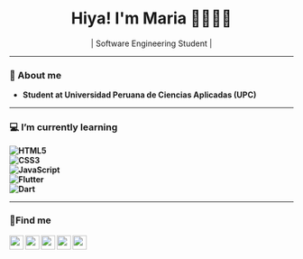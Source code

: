 
<h1 align="center"> Hiya! I'm Maria     👋👩🏽‍💻 </h1>
<p align="center">| Software Engineering Student |</p>

---------------------------------------------------------------------------------------------------------------------------------------------------------------------------------

### 📓 About me
-  **Student at Universidad Peruana de Ciencias Aplicadas (UPC)** 
 
---------------------------------------------------------------------------------------------------------------------------------------------------------------------------------

### 💻 I’m currently learning

**![HTML5](https://img.shields.io/badge/-HTML5-000000?style=for-the-badge&logo=HTML5)** <br>
**![CSS3](https://img.shields.io/badge/-CSS3-000000?style=for-the-badge&logo=CSS3)**<br>
**![JavaScript](https://img.shields.io/badge/-JavaScript-000000?style=for-the-badge&logo=javascript)**<br>
**![Flutter](https://img.shields.io/badge/-Flutter-000000?style=for-the-badge&logo=flutter)**<br>
**![Dart](https://img.shields.io/badge/-Dart-000000?style=for-the-badge&logo=dart)**


---------------------------------------------------------------------------------------------------------------------------------------------------------------------------------
### 📱Find me
<a href="https:www.linkedin.com/in/maria-alexandra-ahuanari-murayari-942b02266" alt="LinkedIn"> <img align="left" src="https://github.com/nitish-awasthi/nitish-awasthi/blob/master/174857.png" height="25" width="25"></a>

<a href="mailto:alexandramisw@gmail.com" alt="Contact me"> <img align="left" src="https://github.com/nitish-awasthi/nitish-awasthi/blob/master/gmail-512.webp" height="25" width="25"></a>

<a href="https://twitter.com/Mariah15101" alt="Twitter" > <img align="left" src="https://github.com/nitish-awasthi/nitish-awasthi/blob/master/twitter.png" height="25" width="25"> </a>   

<a href="https://www.facebook.com/Maria-Alexandra-Ahuanari-Murayari" alt="Facebook"> <img align="left" src="https://github.com/nitish-awasthi/nitish-awasthi/blob/master/1024px-Facebook_Logo_(2019).png" height="25" width="25"></a>

<a href="https://www.instagram.com/callmetraya" alt="Instagram"><img align="left" src="https://github.com/nitish-awasthi/nitish-awasthi/blob/master/instagram-logo-png-transparent-background-hd-3.png" height="25" width="25"></a>



 
